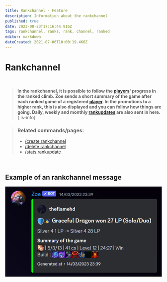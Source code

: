 ```yaml
---
title: Rankchannel - Feature
description: Information about the rankchannel
published: true
date: 2023-08-23T17:16:44.916Z
tags: rankchannel, ranks, rank, channel, ranked
editor: markdown
dateCreated: 2021-07-06T10:00:19.466Z
---
```


# Rankchannel

<br>

>**In the rankchannel, it is possible to follow the [players](/en/terms/player)' progress in the ranked climb. Zoe sends a short summary of the game after each ranked game of a registered [player](/en/terms/player). In the promotions to a higher rank, this is also displayed and you can follow how things are going. Daily, weekly and monthly [rankupdates](/en/commands/stats/rankupdate) are also sent in here.**
>{.is-info}

>### Related commands/pages:
>-   [/create rankchannel](/en/commands/create/rankChannel/)
>-   [/delete rankchannel](/en/commands/delete/rankChannel/)
>-   [/stats rankupdate](/en/commands/stats/rankupdate/)

<br>

## Example of an rankchannel message

![](/new_rankchannel_message.png)